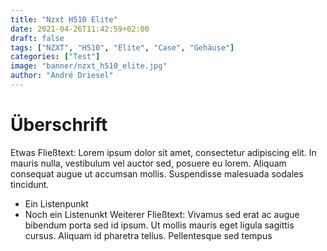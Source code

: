 ```yaml
---
title: "Nzxt H510 Elite"
date: 2021-04-26T11:42:59+02:00
draft: false
tags: ["NZXT", "H510", "Elite", "Case", "Gehäuse"]
categories: ["Test"]
image: "banner/nzxt_h510_elite.jpg"
author: "André Driesel"
---
```


# Überschrift

Etwas Fließtext: Lorem ipsum dolor sit amet, consectetur adipiscing elit. In mauris nulla, vestibulum vel auctor sed, posuere eu lorem. Aliquam consequat augue ut accumsan mollis. Suspendisse malesuada sodales tincidunt.

- Ein Listenpunkt
- Noch ein Listenunkt
  Weiterer Fließtext: Vivamus sed erat ac augue bibendum porta sed id ipsum. Ut mollis mauris eget ligula sagittis cursus. Aliquam id pharetra tellus. Pellentesque sed tempus
